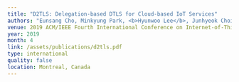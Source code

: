 ```yaml
---
title: "D2TLS: Delegation-based DTLS for Cloud-based IoT Services"
authors: "Eunsang Cho, Minkyung Park, <b>Hyunwoo Lee</b>, Junhyeok Choi, and Ted ``Taekyoung'' Kwon"
venue: 2019 ACM/IEEE Fourth International Conference on Internet-of-Things (IoTDI '19)
year: 2019
month: 4
link: /assets/publications/d2tls.pdf
type: international
quality: false
location: Montreal, Canada
---
```

